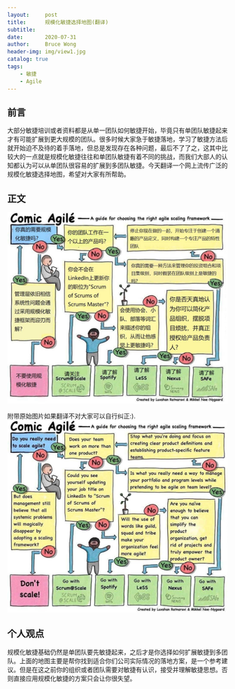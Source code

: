 ```yaml
---
layout:     post
title:      规模化敏捷选择地图(翻译)
subtitle:   
date:       2020-07-31
author:     Bruce Wong
header-img: img/view1.jpg
catalog: true
tags:
    - 敏捷
    - Agile
---
```

## 前言
大部分敏捷培训或者资料都是从单一团队如何敏捷开始，毕竟只有单团队敏捷起来才有可能扩展到更大规模的团队。很多时候大家急于敏捷落地，学习了敏捷方法后就开始迫不及待的着手落地，但总是发现存在各种问题，最后不了了之，这其中比较大的一点就是规模化敏捷往往和单团队敏捷有着不同的挑战，而我们大部人的认知都认为可以从单团队很容易的扩展到多团队敏捷。今天翻译一个网上流传广泛的规模化敏捷选择地图，希望对大家有所帮助。  
## 正文  
![translation](/img/scrum/ChoiceScaledAgile_cn.jpg) 


附带原始图片如果翻译不对大家可以自行纠正:).  
![original](/img/scrum/ChoiceScaledAgile.jpg)

## 个人观点  
规模化敏捷基础仍然是单团队要先敏捷起来，之后才是你选择如何扩展敏捷到多团队。上面的地图主要是帮你找到适合你们公司实际情况的落地方案，是一个参考建议。但是在这之前你的组织或者团队需要对敏捷有认识，接受并理解敏捷思想。否则直接应用规模化敏捷的方案只会让你很失望。



